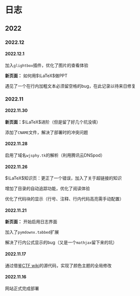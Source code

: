 # 日志

## 2022

### 2022.12

#### 2022.12.1

加入`glightbox`插件，优化了图片的查看体验

**新页面：** 如何用$\LaTeX$做PPT

遇见了一个在行内加粗文本必须留空格的bug，在此记录以待来日修复

### 2022.11

#### 2022.11.30

**新页面：**$\LaTeX$进阶（但是留了好几个坑没填）

添加了`CNAME`文件，解决了部署时的冲突问题

#### 2022.11.28

启用了域名`wjsphy.tk`的解析（利用腾讯云DNSpod）

#### 2022.11.26

$\LaTeX$知识页：更正了一个错误，加入了关于超链接的知识

增加了目录的自动追踪功能，优化了阅读体验

优化了代码块的显示（行号、注释、行内代码高亮需手动配置）

#### 2022.11.21

**新页面：** 开始启用日志界面

加入了`pymdownx.tabbed`扩展

解决了行内公式显示的bug（又是一个`mathjax`留下来的坑）

#### 2022.11.17

通过借鉴[CTF wiki](https://ctf-wiki.org)的源代码，实现了颜色主题的全局修改

#### 2022.11.16

网站正式完成部署
